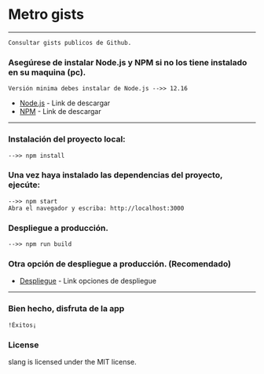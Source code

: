 # Metro gists
---------------------------------------------------------------------------------------------------
    Consultar gists publicos de Github.

### Asegúrese de instalar Node.js y NPM si no los tiene instalado en su maquina (pc).
    Versión minima debes instalar de Node.js -->> 12.16

* [Node.js](https://nodejs.org/es/download/) - Link de descargar
* [NPM](https://www.npmjs.com/package/download) - Link de descargar
-----------------------------------------------------------------------------------------------------

### Instalación del proyecto local:
    -->> npm install 

### Una vez haya instalado las dependencias del proyecto, ejecúte:
    -->> npm start
    Abra el navegador y escriba: http://localhost:3000

### Despliegue a producción.
    -->> npm run build

### Otra opción de despliegue a producción. (Recomendado)
* [Despliegue](https://nextjs.org/docs/deployment) - Link opciones de despliegue
-----------------------------------------------------------------------------------------------------

### Bien hecho, disfruta de la app
    !Éxitos¡

### License
slang is licensed under the MIT license.
